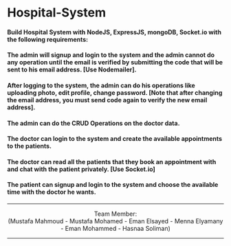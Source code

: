 # Hospital-System
#### Build Hospital System with NodeJS, ExpressJS, mongoDB, Socket.io with the following requirements:
#### The admin will signup and login to the system and the admin cannot do any operation until the email is verified by submitting the code that will be sent to his email address. [Use Nodemailer].
#### After logging to the system, the admin can do his operations like uploading photo, edit profile, change password. [Note that after changing the email address, you must send code again to verify the new email address]. 
#### The admin can do the CRUD Operations on the doctor data.
#### The doctor can login to the system and create the available appointments to the patients. 
#### The doctor can read all the patients that they book an appointment with and chat with the patient privately. [Use Socket.io]
#### The patient can signup and login to the system and choose the available time with the doctor he wants.


--------------------------------------------------------------------------------------------------------------------------------

<p align="center"> Team Member: <br>(Mustafa Mahmoud - Mustafa Mohamed - Eman Elsayed - Menna Elyamany - Eman Mohammed - Hasnaa Soliman)</p>

--------------------------------------------------------------------------------------------------------------------------------

